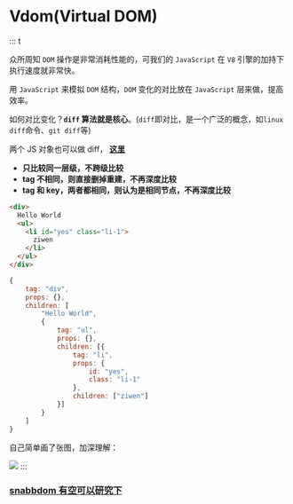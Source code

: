# Vdom(Virtual DOM)

::: t

众所周知 `DOM` 操作是非常消耗性能的，可我们的 `JavaScript` 在 `V8` 引擎的加持下执行速度就非常快。

用 `JavaScript` 来模拟 `DOM` 结构，`DOM` 变化的对比放在 `JavaScript` 层来做，提高效率。

如何对比变化？**`diff` 算法就是核心**。(`diff`即对比，是一个广泛的概念，如`linux diff`命令、`git diff`等)

两个 JS 对象也可以做 diff， **[这里](https://github.com/cujojs/jiff)**

- **只比较同一层级，不跨级比较**
- **tag 不相同，则直接删掉重建，不再深度比较**
- **tag 和 key，两者都相同，则认为是相同节点，不再深度比较**

```html
<div>
  Hello World
  <ul>
    <li id="yes" class="li-1">
      ziwen
    </li>
  </ul>
</div>
```

```js
{
    tag: "div",
    props: {},
    children: [
        "Hello World",
        {
            tag: "ul",
            props: {},
            children: [{
                tag: "li",
                props: {
                    id: "yes",
                    class: "li-1"
                },
                children: ["ziwen"]
            }]
        }
    ]
}
```

自己简单画了张图，加深理解：

![](/img/question/vue/diff.png)
:::

### [snabbdom 有空可以研究下](https://github.com/snabbdom/snabbdom)
